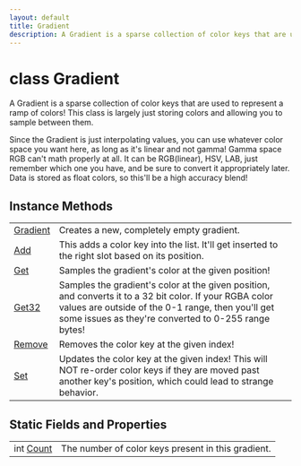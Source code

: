 ```yaml
---
layout: default
title: Gradient
description: A Gradient is a sparse collection of color keys that are used to represent a ramp of colors! This class is largely just storing colors and allowing you to sample between them.  Since the Gradient is just interpolating values, you can use whatever color space you want here, as long as it's linear and not gamma! Gamma space RGB can't math properly at all. It can be RGB(linear), HSV, LAB, just remember which one you have, and be sure to convert it appropriately later. Data is stored as float colors, so this'll be a high accuracy blend!
---
```

# class Gradient

A Gradient is a sparse collection of color keys that are
used to represent a ramp of colors! This class is largely just
storing colors and allowing you to sample between them.

Since the Gradient is just interpolating values, you can use whatever
color space you want here, as long as it's linear and not gamma!
Gamma space RGB can't math properly at all. It can be RGB(linear),
HSV, LAB, just remember which one you have, and be sure to convert it
appropriately later. Data is stored as float colors, so this'll be a
high accuracy blend!



## Instance Methods

|  |  |
|--|--|
|[Gradient]({{site.url}}/Pages/Reference/Gradient/Gradient.html)|Creates a new, completely empty gradient.|
|[Add]({{site.url}}/Pages/Reference/Gradient/Add.html)|This adds a color key into the list. It'll get inserted to the right slot based on its position.|
|[Get]({{site.url}}/Pages/Reference/Gradient/Get.html)|Samples the gradient's color at the given position!|
|[Get32]({{site.url}}/Pages/Reference/Gradient/Get32.html)|Samples the gradient's color at the given position, and converts it to a 32 bit color. If your RGBA color values are outside of the 0-1 range, then you'll get some issues as they're converted to 0-255 range bytes!|
|[Remove]({{site.url}}/Pages/Reference/Gradient/Remove.html)|Removes the color key at the given index!|
|[Set]({{site.url}}/Pages/Reference/Gradient/Set.html)|Updates the color key at the given index! This will NOT re-order color keys if they are moved past another key's position, which could lead to strange behavior.|


## Static Fields and Properties

|  |  |
|--|--|
|int [Count]({{site.url}}/Pages/Reference/Gradient/Count.html)|The number of color keys present in this gradient.|


